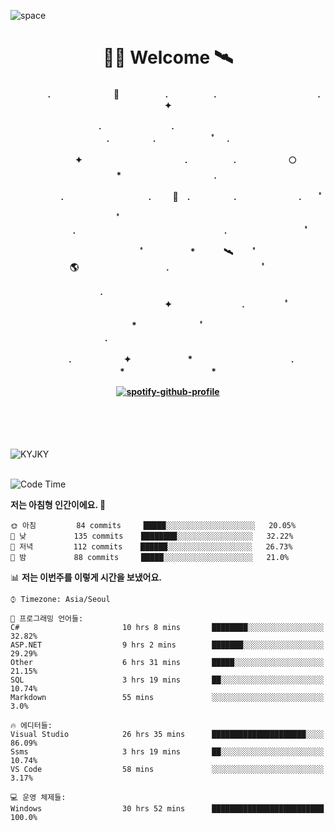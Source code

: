 ![space](https://user-images.githubusercontent.com/93513959/153272999-db6423b1-a80f-4b72-bf4c-7be2c9d6d328.png)



<h1 align="center">👨‍🚀 Welcome  🛰︎</h1>
<h4 align='center'>
<p align="center">　　　　.　　　　　　  　🌠　　　   　. 　　　　　.　　　　　　　　　　　  . 　　　 　       ✦     </p>
<p align="center">.　　　　　　　　.　　  　　　　  　 　　　　　　　　　　　.　　　　　.　　　　   　 ﾟ             　.        </p>
<p align="center">　　　　✦　　　　　  　　　　    　. 　　　　　.　　　　　　🌕　*　　　　　　　　　　  . 　　　 　            </p>
<p align="center">　　  　         　　. 　　　　   　 　　　.     　   　🚀　.　　　　　.　　　   　　　 .             　 ﾟ   </p>
<p align="center">　　ﾟ　　　　　　　　  　　　　   　 　　　　.　　　　　　　　　　　　　　　　　.   　　　            　  　　　ﾟ</p>
<p align="center"> 　　　　　　　ﾟ　　　 　　*　　   🛰︎　 　ﾟ　　　　🌎　　　　　　　　　　.　　　　　　　   　　  ﾟ          　   </p>
<p align="center">.　　　　　　　　　　  　　　　   　 　　　　　　　　　　　　 ✦　　　　　　　　.　   　　             ﾟ　  　　   </p>
<p align="center">　　　*　　　　　　  　ﾟ　　   　 　　　　.　　　　　　　　　　　　　　　　   　　            　  　　            </p>
<p align="center">　　　.　　　　　　✦  　　　　　   *　 　　　　　　　　　　.　　　　　　　*　　　　　   　              　  　*　  </p>

[![spotify-github-profile](https://spotify-github-profile.vercel.app/api/view?uid=316vepr7x7ia45xvcuqyysvtmpfe&cover_image=true&theme=novatorem&bar_color=37bac3&bar_color_cover=false)](https://spotify-github-profile.vercel.app/api/view?uid=316vepr7x7ia45xvcuqyysvtmpfe&redirect=true)

</h4>

<br>
<br>
<br>

<p align="left"><img src="https://github-readme-stats.vercel.app/api/top-langs?username=KYJKY&show_icons=true&locale=en&layout=compact&theme=radical" alt="KYJKY" />
<!--<img src="https://github-readme-stats.vercel.app/api?username=KYJKY&show_icons=true&locale=en&theme=radical" alt="KYJKY" />--> <br><br></p>

<!--START_SECTION:waka-->
![Code Time](http://img.shields.io/badge/Code%20Time-21%20hrs%2054%20mins-blue)

**저는 아침형 인간이에요. 🐤** 

```text
🌞 아침         84 commits     █████░░░░░░░░░░░░░░░░░░░░   20.05% 
🌆 낮　         135 commits    ████████░░░░░░░░░░░░░░░░░   32.22% 
🌃 저녁         112 commits    ██████░░░░░░░░░░░░░░░░░░░   26.73% 
🌙 밤　         88 commits     █████░░░░░░░░░░░░░░░░░░░░   21.0%

```


📊 **저는 이번주를 이렇게 시간을 보냈어요.** 

```text
⌚︎ Timezone: Asia/Seoul

💬 프로그래밍 언어들: 
C#                       10 hrs 8 mins       ████████░░░░░░░░░░░░░░░░░   32.82% 
ASP.NET                  9 hrs 2 mins        ███████░░░░░░░░░░░░░░░░░░   29.29% 
Other                    6 hrs 31 mins       █████░░░░░░░░░░░░░░░░░░░░   21.15% 
SQL                      3 hrs 19 mins       ██░░░░░░░░░░░░░░░░░░░░░░░   10.74% 
Markdown                 55 mins             ░░░░░░░░░░░░░░░░░░░░░░░░░   3.0%

🔥 에디터들: 
Visual Studio            26 hrs 35 mins      █████████████████████░░░░   86.09% 
Ssms                     3 hrs 19 mins       ██░░░░░░░░░░░░░░░░░░░░░░░   10.74% 
VS Code                  58 mins             ░░░░░░░░░░░░░░░░░░░░░░░░░   3.17%

💻 운영 체제들: 
Windows                  30 hrs 52 mins      █████████████████████████   100.0%

```


<!--END_SECTION:waka-->
